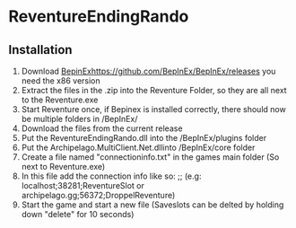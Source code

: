 # ReventureEndingRando

## Installation
1. Download [BepinEx](https://github.com/BepInEx/BepInEx/releases)https://github.com/BepInEx/BepInEx/releases you need the x86 version
2. Extract the files in the .zip into the Reventure Folder, so they are all next to the Reventure.exe
3. Start Reventure once, if Bepinex is installed correctly, there should now be multiple folders in /BepInEx/
4. Download the files from the current release
5. Put the ReventureEndingRando.dll into the /BepInEx/plugins folder
6. Put the Archipelago.MultiClient.Net.dllinto /BepInEx/core folder
7. Create a file named "connectioninfo.txt" in the games main folder (So next to Reventure.exe)
8. In this file add the connection info like so: <host>;<port>;<slotname> (e.g: localhost;38281;ReventureSlot or archipelago.gg;56372;DroppelReventure) 
9. Start the game and start a new file (Saveslots can be delted by holding down "delete" for 10 seconds)
